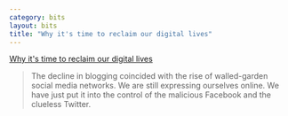 ```yaml
---
category: bits
layout: bits
title: "Why it's time to reclaim our digital lives"
---
```


[Why it's time to reclaim our digital lives](https://duncanstephen.co.uk/why-its-time-to-reclaim-our-digital-lives/)

> The decline in blogging coincided with the rise of walled-garden social media networks. We are still expressing ourselves online. We have just put it into the control of the malicious Facebook and the clueless Twitter.
